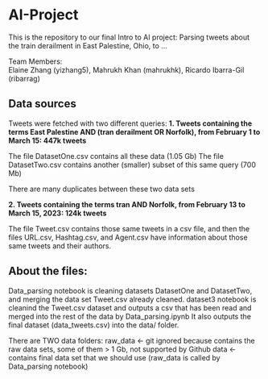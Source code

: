 # AI-Project

This is the repository to our final Intro to AI project:
Parsing tweets about the train derailment in East Palestine, Ohio, to ...

Team Members:   
Elaine Zhang (yizhang5), Mahrukh Khan (mahrukhk), Ricardo Ibarra-Gil (ribarrag)  

## Data sources

Tweets were fetched with two different queries:
**1. Tweets containing the terms East Palestine AND (tran derailment OR Norfolk), from February 1 to March 15: 447k tweets**

The file DatasetOne.csv contains all these data (1.05 Gb)
The file DatasetTwo.csv contains another (smaller) subset of this same query (700 Mb)

There are many duplicates between these two data sets

**2. Tweets containing the terms tran AND Norfolk, from February 13 to March 15, 2023: 124k tweets**

The file Tweet.csv contains those same tweets in a csv file, and then the files URL.csv, Hashtag.csv, and Agent.csv have information about those same tweets and their authors.

## About the files:


Data_parsing notebook is cleaning datasets DatasetOne and DatasetTwo, and merging the data set Tweet.csv already cleaned.
dataset3 notebook is cleanind the Tweet.csv dataset and outputs a csv that has been read and merged into the rest of the data by Data_parsing.ipynb
It also outputs the final dataset (data_tweets.csv) into the data/ folder.

There are TWO data folders:
raw_data <- git ignored because contains the raw data sets, some of them > 1 Gb, not supported by Github
data <- contains final data set that we should use
(raw_data is called by Data_parsing notebook)


